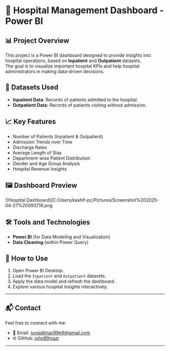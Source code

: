 # 🏥 Hospital Management Dashboard - Power BI

## 📊 Project Overview
This project is a Power BI dashboard designed to provide insights into hospital operations, based on **Inpatient** and **Outpatient** datasets.  
The goal is to visualize important hospital KPIs and help hospital administrators in making data-driven decisions.

## 📁 Datasets Used
- **Inpatient Data**: Records of patients admitted to the hospital.
- **Outpatient Data**: Records of patients visiting without admission.

## 📈 Key Features
- Number of Patients (Inpatient & Outpatient)
- Admission Trends over Time
- Discharge Rates
- Average Length of Stay
- Department-wise Patient Distribution
- Gender and Age Group Analysis
- Hospital Revenue Insights

## 🖼️ Dashboard Preview
![Hospital Dashboard](C:/Users/kashif-pc/Pictures/Screenshot%202025-04-27%20093718.png

## 🛠️ Tools and Technologies
- **Power BI** (for Data Modeling and Visualization)
- **Data Cleaning** (within Power Query)

## 🚀 How to Use
1. Open Power BI Desktop.
2. Load the `Inpatient` and `Outpatient` datasets.
3. Apply the data model and refresh the dashboard.
4. Explore various hospital insights interactively.

---

## 📬 Contact
Feel free to connect with me:

- 📧 Email: junaidkhan99e9@gmail.com
- 🌐 GitHub: [john99niazi](https://github.com/john99niazi)

---
